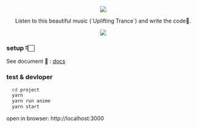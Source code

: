 <p align="center">
  <img src="https://img.icons8.com/dusk/64/000000/aquarium.png">
</p>

<p align="center">
  Listen to this beautiful music (`Uplifting Trance`) and write the code💛.
</p>

<p align="center">
  <img src="https://i.loli.net/2019/04/20/5cbab6216ee73.png">
</p>

### setup 👇🏻

See document 🚥 : [docs](docs.md)

### test & devloper

```bash
  cd project
  yarn
  yarn run anime
  yarn start
```

open in browser: http://localhost:3000